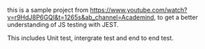 this is a sample project from https://www.youtube.com/watch?v=r9HdJ8P6GQI&t=1265s&ab_channel=Academind, to get a better understanding of JS testing with JEST.

This includes Unit test, intergrate test and end to end test.

